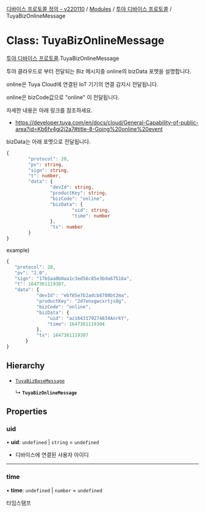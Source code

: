 [디바이스 프로토콜 정의 - v220110](../README.md) / [Modules](../modules.md) / [투야 디바이스 프로토콜](../modules/___________.md) / TuyaBizOnlineMessage

# Class: TuyaBizOnlineMessage

[투야 디바이스 프로토콜](../modules/___________.md).TuyaBizOnlineMessage

투야 클라우드로 부터 전달되는 Biz 메시지중 online의 bizData 포멧을 설명합니다.

online은 Tuya Cloud에 연결된 IoT 기기의 연결 감지시 전달됩니다.

online은 bizCode값으로 "online" 이 전달됩니다.

자세한 내용은 아래 링크를 참조하세요.
* https://developer.tuya.com/en/docs/cloud/General-Capability-of-public-area?id=Kb6fv4gj2j2a7#title-8-Going%20online%20event

bizData는 아래 포멧으로 전달됩니다.
```typescript
{
		"protocol": 20,
		"pv": string,
		"sign": string,
		"t": number,
		"data": {
				"devId": string,
				"productKey": string,
				"bizCode": "online",
				"bizData": {
						"uid": string,
						"time": number
				},
				"ts": number
		}
}
```

example)
 ```typescript
{
    "protocol": 20,
    "pv": "2.0",
    "sign": "17b5aa0b0aa1c3ed56c85e3bda67516a",
    "t": 1647361119307,
    "data": {
		    "devId": "ebf85e7b2adcb8708bt2ma",
		    "productKey": "2d7enxgwcxrtjs8g",
		    "bizCode": "online",
		    "bizData": {
		        "uid": "az1643179274834AnrkY",
		        "time": 1647361119304
		    },
		    "ts": 1647361119307
		}
}
```

## Hierarchy

- [`TuyaBizBaseMessage`](__________.TuyaBizBaseMessage.md)

  ↳ **`TuyaBizOnlineMessage`**

## Properties

### uid

• **uid**: `undefined` \| `string` = `undefined`

* 디바이스에 연결된 사용자 아이디

___

### time

• **time**: `undefined` \| `number` = `undefined`

타임스탬프
